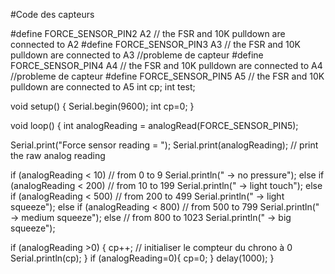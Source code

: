 #Code des capteurs

#define FORCE_SENSOR_PIN2 A2 // the FSR and 10K pulldown are connected to A2
#define FORCE_SENSOR_PIN3 A3 // the FSR and 10K pulldown are connected to A3 //probleme de capteur
#define FORCE_SENSOR_PIN4 A4 // the FSR and 10K pulldown are connected to A4 //probleme de capteur
#define FORCE_SENSOR_PIN5 A5 // the FSR and 10K pulldown are connected to A5
int cp;
int test;


void setup() {
  Serial.begin(9600);
  int cp=0;
}

void loop() {
  int analogReading = analogRead(FORCE_SENSOR_PIN5);

  Serial.print("Force sensor reading = ");
  Serial.print(analogReading); // print the raw analog reading

  if (analogReading < 10)       // from 0 to 9
    Serial.println(" -> no pressure");
  else if (analogReading < 200) // from 10 to 199
    Serial.println(" -> light touch");
  else if (analogReading < 500) // from 200 to 499
    Serial.println(" -> light squeeze");
  else if (analogReading < 800) // from 500 to 799
    Serial.println(" -> medium squeeze");
  else // from 800 to 1023
    Serial.println(" -> big squeeze");
  
  if (analogReading >0) { 
    cp++; // initialiser le compteur du chrono à 0
    Serial.println(cp);
    }
  if (analogReading=0){
    cp=0;
  }
  delay(1000);
}


  
  
  
  
  
